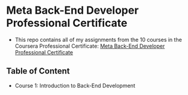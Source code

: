 # Meta Back-End Developer Professional Certificate

- This repo contains all of my assignments from the 10 courses in the Coursera Professional Certificate: [Meta Back-End Developer Professional Certificate](https://www.coursera.org/professional-certificates/meta-back-end-developer)

## Table of Content

- Course 1: Introduction to Back-End Development
